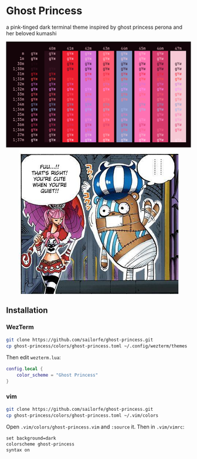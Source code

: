 # Ghost Princess

a pink-tinged dark terminal theme inspired by ghost princess perona and her beloved kumashi

<div align="center">

![ghost princess](assets/bash.png)
![thriller bark](assets/op-thriller-bark.png)

</div>

## Installation

### WezTerm

```sh
git clone https://github.com/sailorfe/ghost-princess.git
cp ghost-princess/colors/ghost-princess.toml ~/.config/wezterm/themes
```

Then edit `wezterm.lua`:

```lua
config.local {
    color_scheme = "Ghost Princess"
}
```

### vim

```sh
git clone https://github.com/sailorfe/ghost-princess.git
cp ghost-princess/colors/ghost-princess.toml ~/.vim/colors
```
Open `.vim/colors/ghost-princess.vim` and `:source` it. Then in `.vim/vimrc`:

```vim
set background=dark
colorscheme ghost-princess
syntax on
```
